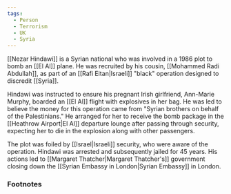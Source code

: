 ```yaml
---
tags:
  - Person
  - Terrorism
  - UK
  - Syria
---
```

[[Nezar Hindawi]] is a Syrian national who was involved in a 1986 plot to bomb an [[El Al]] plane. He was recruited by his cousin, [[Mohammed Radi Abdullah]], as part of an [[Rafi Eitan|Israeli]] "black" operation designed to discredit [[Syria]].

Hindawi was instructed to ensure his pregnant Irish girlfriend, Ann-Marie Murphy, boarded an [[El Al]] flight with explosives in her bag. He was led to believe the money for this operation came from "Syrian brothers on behalf of the Palestinians." He arranged for her to receive the bomb package in the [[Heathrow Airport|El Al]] departure lounge after passing through security, expecting her to die in the explosion along with other passengers.

The plot was foiled by [[Israel|Israeli]] security, who were aware of the operation. Hindawi was arrested and subsequently jailed for 45 years. His actions led to [[Margaret Thatcher|Margaret Thatcher's]] government closing down the [[Syrian Embassy in London|Syrian Embassy]] in London.

### Footnotes
[^1]: Ben-Menashe, Ari. *Profits of War: Inside the Secret U.S.-Israeli Arms Network*. TrineDay, 1992. (Hereafter, "Profits of War")
